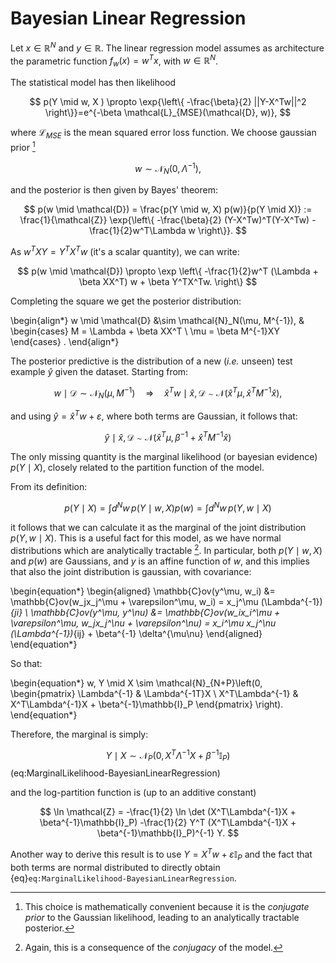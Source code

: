 # Bayesian Linear Regression

Let $x\in\mathbb{R}^N$ and $y\in\mathbb{R}$. The linear regression model assumes as architecture the parametric function $f_w(x)=w^T x$, with $w\in\mathbb{R}^N$.

The statistical model has then likelihood 

$$
p(Y \mid w, X ) \propto \exp{\left\{ -\frac{\beta}{2} ||Y-X^Tw||^2 \right\}}=e^{-\beta \mathcal{L}_{MSE}(\mathcal{D}, w)},
$$

where $\mathcal{L}_{MSE}$ is the mean squared error loss function. We choose gaussian prior [^footnote1]

[^footnote1]: This choice is mathematically convenient because it is the _conjugate prior_ to the Gaussian likelihood, leading to an analytically tractable posterior.

$$
    w \sim \mathcal{N}_N(0, \Lambda^{-1}),
$$

and the posterior is then given by Bayes' theorem:

$$
    p(w \mid \mathcal{D}) 
        = \frac{p(Y \mid w, X) p(w)}{p(Y \mid X)} 
        := \frac{1}{\mathcal{Z}} \exp{\left\{ 
            -\frac{\beta}{2} (Y-X^Tw)^T(Y-X^Tw) -\frac{1}{2}w^T\Lambda w 
        \right\}}.
$$

As $w^TXY=Y^TX^Tw$ (it's a scalar quantity), we can write:

$$
    p(w \mid \mathcal{D})
        \propto \exp \left\{ 
            -\frac{1}{2}w^T (\Lambda + \beta XX^T) w + \beta Y^TX^Tw.
        \right\}
$$

Completing the square we get the posterior distribution:

\begin{align*}
    w \mid \mathcal{D} &\sim \mathcal{N}_N(\mu, M^{-1}), & 
    \begin{cases}
        M = \Lambda + \beta XX^T \\
        \mu = \beta M^{-1}XY
    \end{cases}
    .
\end{align*}

The posterior predictive is the distribution of a new (_i.e._ unseen) test example $\hat{y}$ given the dataset. Starting from:

$$
    w \mid \mathcal{D} \sim \mathcal{N}_N(\mu, M^{-1}) 
    \quad \Longrightarrow \quad
    \hat{x}^Tw \mid \hat{x}, \mathcal{D} \sim \mathcal{N}(\hat{x}^T\mu, \hat{x}^T M^{-1} \hat{x}),
$$

and using $\hat{y}=\hat{x}^Tw+\varepsilon$, where both terms are Gaussian, it follows that:

$$
    \hat{y} \mid \hat{x}, \mathcal{D} \sim \mathcal{N}(\hat{x}^T\mu, \beta^{-1} + \hat{x}^T M^{-1} \hat{x})
$$

The only missing quantity is the marginal likelihood (or bayesian evidence) $p(Y \mid X)$, closely related to the partition function of the model. 

From its definition:

$$
    p(Y \mid X) = \int d^N w \, p(Y \mid w, X) p(w) = \int d^N w \, p(Y, w \mid X)
$$

it follows that we can calculate it as the marginal of the joint distribution $p(Y, w \mid X)$. This is a useful fact for this model, as we have normal distributions which are analytically tractable [^footnote2]. In particular, both $p(Y \mid w, X)$ and $p(w)$ are Gaussians, and $y$ is an affine function of $w$, and this implies that also the joint distribution is gaussian, with covariance:

[^footnote2]: Again, this is a consequence of the _conjugacy_ of the model.

\begin{equation*}
    \begin{aligned}
        \mathbb{C}ov(y^\mu, w_i) &= \mathbb{C}ov(w_jx_j^\mu + \varepsilon^\mu, w_i) = x_j^\mu (\Lambda^{-1})_{ji} \\
        \mathbb{C}ov(y^\mu, y^\nu) &= \mathbb{C}ov(w_ix_i^\mu + \varepsilon^\mu, w_jx_j^\nu + \varepsilon^\nu) = x_i^\mu x_j^\nu (\Lambda^{-1})_{ij} + \beta^{-1} \delta^{\mu\nu}
    \end{aligned}
\end{equation*}

So that:

\begin{equation*}
    w, Y \mid X \sim \mathcal{N}_{N+P}\left(0, 
    \begin{pmatrix}
        \Lambda^{-1}    & \Lambda^{-1T}X \\
        X^T\Lambda^{-1} & X^T\Lambda^{-1}X + \beta^{-1}\mathbb{I}_P
    \end{pmatrix}
    \right).
\end{equation*}

Therefore, the marginal is simply:

$$
    Y \mid X \sim \mathcal{N}_P(0, X^T\Lambda^{-1}X + \beta^{-1}\mathbb{I}_P)
$$ (eq:MarginalLikelihood-BayesianLinearRegression)

and the log-partition function is (up to an additive constant)

$$
    \ln \mathcal{Z} = -\frac{1}{2} \ln \det (X^T\Lambda^{-1}X + \beta^{-1}\mathbb{I}_P) -\frac{1}{2} Y^T (X^T\Lambda^{-1}X + \beta^{-1}\mathbb{I}_P)^{-1} Y.
$$

Another way to derive this result is to use $Y=X^Tw + \varepsilon\mathbb{I}_P$ and the fact that both terms are normal distributed to directly obtain {eq}`eq:MarginalLikelihood-BayesianLinearRegression`.
